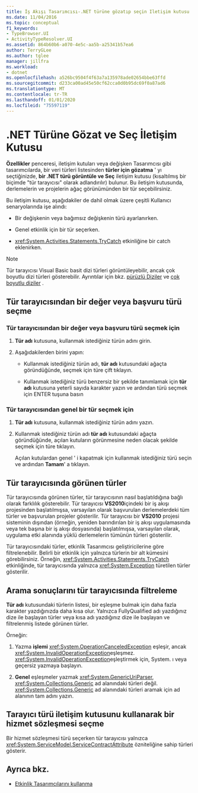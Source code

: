 ```yaml
---
title: İş Akışı Tasarımcısı-.NET türüne gözatıp seçin Iletişim kutusu
ms.date: 11/04/2016
ms.topic: conceptual
f1_keywords:
- TypeBrowser.UI
- ActivityTypeResolver.UI
ms.assetid: 864b60b6-a070-4e5c-aa5b-a25341b57ea6
author: TerryGLee
ms.author: tglee
manager: jillfra
ms.workload:
- dotnet
ms.openlocfilehash: a526bc9504f4f63a7a135978ade02654bbe63ffd
ms.sourcegitcommit: d233ca00ad45e50cf62cca0d0b95dc69f0a87ad6
ms.translationtype: MT
ms.contentlocale: tr-TR
ms.lasthandoff: 01/01/2020
ms.locfileid: "75597119"
---
```

# <a name="browse-and-select-a-net-type-dialog-box"></a>.NET Türüne Gözat ve Seç İletişim Kutusu

**Özellikler** penceresi, iletişim kutuları veya değişken Tasarımcısı gibi tasarımcılarda, bir veri türleri listesinden **türler için gözatma** ' yı seçtiğinizde, **bir .NET türü görüntüle ve Seç** iletişim kutusu (kısaltılmış bir biçimde "tür tarayıcısı" olarak adlandırılır) bulunur. Bu iletişim kutusunda, derlemelerin ve projelerin ağaç görünümünden bir tür seçebilirsiniz.

Bu iletişim kutusu, aşağıdakiler de dahil olmak üzere çeşitli Kullanıcı senaryolarında işe alındı:

- Bir değişkenin veya bağımsız değişkenin türü ayarlanırken.

- Genel etkinlik için bir tür seçerken.

- <xref:System.Activities.Statements.TryCatch> etkinliğine bir catch eklenirken.

> [!NOTE]
> Tür tarayıcısı Visual Basic basit dizi türleri görüntüleyebilir, ancak çok boyutlu dizi türleri gösterebilir. Ayrıntılar için bkz. [pürüzlü Diziler](/previous-versions/visualstudio/visual-studio-2008/hkhhsz9t(v=vs.90)) ve [çok boyutlu diziler](/previous-versions/visualstudio/visual-studio-2008/d2de1t93(v=vs.90)) .

## <a name="selecting-a-value-or-reference-type-from-the-type-browser"></a>Tür tarayıcısından bir değer veya başvuru türü seçme

### <a name="to-select-a-value-or-reference-type-from-the-type-browser"></a>Tür tarayıcısından bir değer veya başvuru türü seçmek için

1. **Tür adı** kutusuna, kullanmak istediğiniz türün adını girin.

2. Aşağıdakilerden birini yapın:

    - Kullanmak istediğiniz türün adı, **tür adı** kutusundaki ağaçta göründüğünde, seçmek için türe çift tıklayın.

    - Kullanmak istediğiniz türü benzersiz bir şekilde tanımlamak için **tür adı** kutusuna yeterli sayıda karakter yazın ve ardından türü seçmek için ENTER tuşuna basın

### <a name="to-select-a-generic-type-from-the-type-browser"></a>Tür tarayıcısından genel bir tür seçmek için

1. **Tür adı** kutusuna, kullanmak istediğiniz türün adını yazın.

2. Kullanmak istediğiniz türün adı **tür adı** kutusundaki ağaçta göründüğünde, açılan kutuların görünmesine neden olacak şekilde seçmek için türe tıklayın.

     Açılan kutulardan genel ' i kapatmak için kullanmak istediğiniz türü seçin ve ardından **Tamam**' a tıklayın.

## <a name="types-displayed-in-the-type-browser"></a>Tür tarayıcısında görünen türler

Tür tarayıcısında görünen türler, tür tarayıcısının nasıl başlatıldığına bağlı olarak farklılık gösterebilir. Tür tarayıcısı **VS2010**içindeki bir iş akışı projesinden başlatılmışsa, varsayılan olarak başvurulan derlemelerdeki tüm türler ve başvurulan projeler gösterilir. Tür tarayıcısı bir **VS2010** projesi sisteminin dışından (örneğin, yeniden barındırılan bir iş akışı uygulamasında veya tek başına bir iş akışı dosyasında) başlatılmışsa, varsayılan olarak, uygulama etki alanında yüklü derlemelerin tümünün türleri gösterilir.

Tür tarayıcısındaki türler, etkinlik Tasarımcısı geliştiricilerine göre filtrelenebilir. Belirli bir etkinlik için yalnızca türlerin bir alt kümesini görebilirsiniz. Örneğin, <xref:System.Activities.Statements.TryCatch> etkinliğinde, tür tarayıcısında yalnızca <xref:System.Exception> türetilen türler gösterilir.

## <a name="filtering-search-results-in-the-type-browser"></a>Arama sonuçlarını tür tarayıcısında filtreleme

**Tür adı** kutusundaki türlerin listesi, bir eşleşme bulmak için daha fazla karakter yazdığınızda daha kısa olur. Yalnızca FullyQualified adı yazdığınız dize ile başlayan türler veya kısa adı yazdığınız dize ile başlayan ve filtrelenmiş listede görünen türler.

Örneğin:

1. Yazma **işlemi** <xref:System.OperationCanceledException> eşleşir, ancak <xref:System.InvalidOperationException>eşleşmez. <xref:System.InvalidOperationException>eşleştirmek için, System. ı veya geçersiz yazmaya başlayın.

2. **Genel** eşleşmeler yazmak <xref:System.GenericUriParser>, <xref:System.Collections.Generic> ad alanındaki türleri değil. <xref:System.Collections.Generic> ad alanındaki türleri aramak için ad alanının tam adını yazın.

## <a name="selecting-a-service-contract-using-the-type-browser-dialog"></a>Tarayıcı türü iletişim kutusunu kullanarak bir hizmet sözleşmesi seçme

Bir hizmet sözleşmesi türü seçerken tür tarayıcısı yalnızca <xref:System.ServiceModel.ServiceContractAttribute> özniteliğine sahip türleri gösterir.

## <a name="see-also"></a>Ayrıca bkz.

- [Etkinlik Tasarımcılarını kullanma](control-flow-activity-designers.md)
